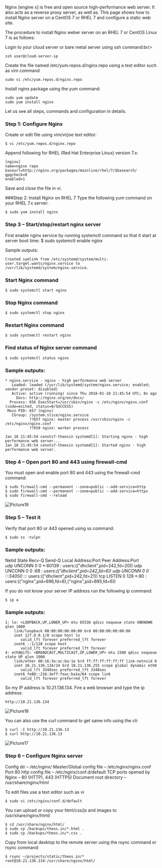 

Nginx [engine x] is free and open source high-performance web server. It also acts as a reverse proxy server, as well as. This page shows how to install Nginx server on a CentOS 7 or RHEL 7 and configure a static web site.

The procedure to install Nginx weber server on an RHEL 7 or CentOS Linux 7 is as follows:

Login to your cloud server or bare metal server using ssh command:br/>
```console
ssh user@cloud-server-ip
```
Create the file named /etc/yum.repos.d/nginx.repo using a text editor such as vim command
```console
sudo vi /etc/yum.repos.d/nginx.repo
```
Install nginx package using the yum command:
```console
sudo yum update
sudo yum install nginx
```
Let us see all steps, commands and configuration in details.

### Step 1: Configure Nginx
Create or edit file using vim/vi/joe text editor:
```console
$ vi /etc/yum.repos.d/nginx.repo
```
Append following for RHEL (Red Hat Enterprise Linux) version 7.x:
```console
[nginx]
name=nginx repo
baseurl=http://nginx.org/packages/mainline/rhel/7/$basearch/
gpgcheck=0
enabled=1
```
Save and close the file in vi.

###Step 2: Install Nginx on RHEL 7
Type the following yum command on your RHEL 7.x server:
```console
$ sudo yum install nginx
```
### Step 3 – Start/stop/restart nginx server
First enable nginx service by running systemctl command so that it start at server boot time:
$ sudo systemctl enable nginx

Sample outputs:
```console
Created symlink from /etc/systemd/system/multi-user.target.wants/nginx.service to /usr/lib/systemd/system/nginx.service.
```
### Start Nginx command
```console
$ sudo systemctl start nginx
```
### Stop Nginx command
```console
$ sudo systemctl stop nginx
```
### Restart Nginx command
```console
$ sudo systemctl restart nginx
```
### Find status of Nginx server command
```console
$ sudo systemctl status nginx
```
### Sample outputs:
```console
* nginx.service - nginx - high performance web server
   Loaded: loaded (/usr/lib/systemd/system/nginx.service; enabled; vendor preset: disabled)
   Active: active (running) since Thu 2018-01-18 21:45:54 UTC; 8s ago
     Docs: http://nginx.org/en/docs/
  Process: 656 ExecStart=/usr/sbin/nginx -c /etc/nginx/nginx.conf (code=exited, status=0/SUCCESS)
 Main PID: 657 (nginx)
   CGroup: /system.slice/nginx.service
           ??657 nginx: master process /usr/sbin/nginx -c /etc/nginx/nginx.conf
           ??658 nginx: worker process
 
Jan 18 21:45:54 cenots7-theosin systemd[1]: Starting nginx - high performance web server...
Jan 18 21:45:54 cenots7-theosin systemd[1]: Started nginx - high performance web server.
```
### Step 4 – Open port 80 and 443 using firewall-cmd
You must open and enable port 80 and 443 using the firewall-cmd command:
```console
$ sudo firewall-cmd --permanent --zone=public --add-service=http
$ sudo firewall-cmd --permanent --zone=public --add-service=https
$ sudo firewall-cmd --reload
```
![Picture19](https://storage.googleapis.com/slt12/Picture19.PNG)

### Step 5 – Test it
Verify that port 80 or 443 opened using ss command:
```console
$ sudo ss -tulpn
```
### Sample outputs:

Netid State      Recv-Q Send-Q         Local Address:Port                        Peer Address:Port              
udp   UNCONN     0      0                          *:60139                                  *:*                   users:(("dhclient",pid=242,fd=20))
udp   UNCONN     0      0                          *:68                                     *:*                   users:(("dhclient",pid=242,fd=6))
udp   UNCONN     0      0                         :::34050                                 :::*                   users:(("dhclient",pid=242,fd=21))
tcp   LISTEN     0      128                        *:80                                     *:*                   users:(("nginx",pid=696,fd=6),("nginx",pid=695,fd=6))

If you do not know your server IP address run the following ip command:
```console
$ ip a
```
### Sample outputs:
```console
1: lo: <LOOPBACK,UP,LOWER_UP> mtu 65536 qdisc noqueue state UNKNOWN qlen 1000
    link/loopback 00:00:00:00:00:00 brd 00:00:00:00:00:00
    inet 127.0.0.1/8 scope host lo
       valid_lft forever preferred_lft forever
    inet6 ::1/128 scope host 
       valid_lft forever preferred_lft forever
4: eth0@if5: <BROADCAST,MULTICAST,UP,LOWER_UP> mtu 1500 qdisc noqueue state UP qlen 1000
    link/ether 00:16:3e:ac:ba:1e brd ff:ff:ff:ff:ff:ff link-netnsid 0
    inet 10.21.136.134/24 brd 10.21.136.255 scope global dynamic eth0
       valid_lft 3348sec preferred_lft 3348sec
    inet6 fe80::216:3eff:feac:ba1e/64 scope link 
       valid_lft forever preferred_lft forever
```
So my IP address is 10.21.136.134. Fire a web browser and type the ip address:
```console
http://10.21.136.134
```
![Picture18](https://storage.googleapis.com/slt12/Picture18.PNG)

You can also use the curl command to get same info using the cli:
```console
$ curl -I http://10.21.136.13
$ curl http://10.21.136.13
```
![Picture17](https://storage.googleapis.com/slt12/Picture17.PNG)

### Step 6 – Configure Nginx server

Config dir – /etc/nginx/
Master/Global config file – /etc/nginx/nginx.conf
Port 80 http config file – /etc/nginx/conf.d/default
TCP ports opened by Nginx – 80 (HTTP), 443 (HTTPS)
Document root directory – /usr/share/nginx/html

To edit files use a text editor such as vi
```console
$ sudo vi /etc/nginx/conf.d/default
```
You can upload or copy your html/css/js and images to /usr/share/nginx/html/
```console
$ cd /usr/share/nginx/html/
$ sudo cp /backups/theos.in/*.html .
$ sudo cp /backups/theos.in/*.css .
```
Copy from local desktop to the remote server using the rsync command or rsync command:
```console
$ rsync ~/projects/static/theos.in/* root@10.21.136.134:/usr/share/nginx/html/
```
